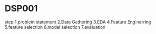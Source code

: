 # DSP001
step 1.problem statement 
     2.Data Gathering
     3.EDA
     4.Feature Enginerring
     5.feature selection
     6.model selection
     7.evaluation